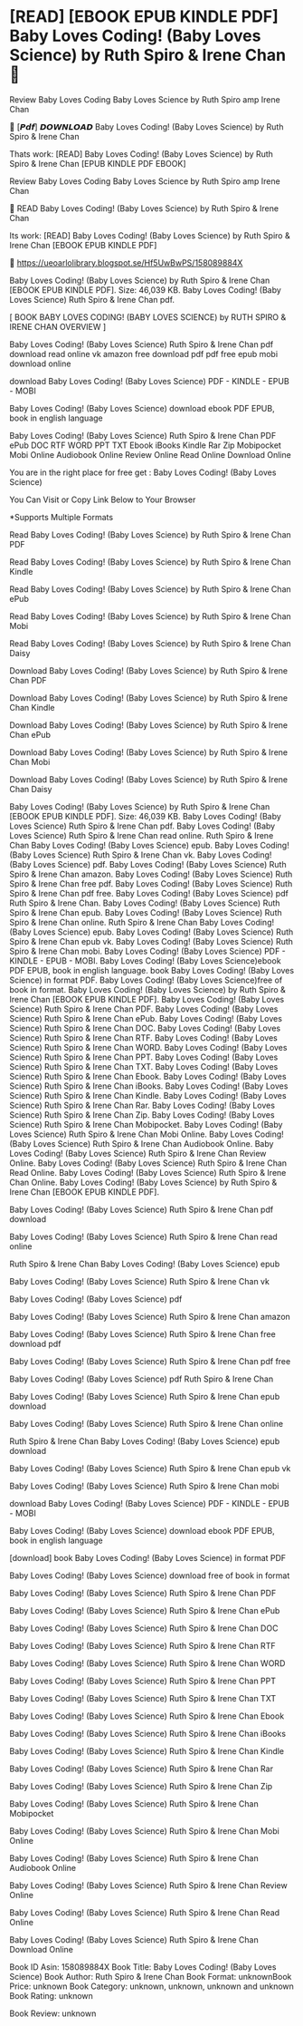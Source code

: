 # [READ] [EBOOK EPUB KINDLE PDF] Baby Loves Coding! (Baby Loves Science) by  Ruth Spiro &  Irene Chan 📌
Review Baby Loves Coding Baby Loves Science by Ruth Spiro amp Irene Chan

🧡 [𝙋𝙙𝙛] 𝘿𝙊𝙒𝙉𝙇𝙊𝘼𝘿 Baby Loves Coding! (Baby Loves Science) by Ruth Spiro & Irene Chan

Thats work: [READ] Baby Loves Coding! (Baby Loves Science) by Ruth Spiro & Irene Chan [EPUB KINDLE PDF EBOOK]


Review Baby Loves Coding Baby Loves Science by Ruth Spiro amp Irene Chan

📌 READ Baby Loves Coding! (Baby Loves Science) by Ruth Spiro & Irene Chan

Its work: [READ] Baby Loves Coding! (Baby Loves Science) by Ruth Spiro & Irene Chan [EBOOK EPUB KINDLE PDF]



🌟 https://ueoarlolibrary.blogspot.se/Hf5UwBwPS/158089884X



Baby Loves Coding! (Baby Loves Science) by Ruth Spiro & Irene Chan [EBOOK EPUB KINDLE PDF]. Size: 46,039 KB. Baby Loves Coding! (Baby Loves Science) Ruth Spiro & Irene Chan pdf.

[ BOOK BABY LOVES CODING! (BABY LOVES SCIENCE) by RUTH SPIRO & IRENE CHAN OVERVIEW ]

Baby Loves Coding! (Baby Loves Science) Ruth Spiro & Irene Chan pdf download read online vk amazon free download pdf pdf free epub mobi download online

download Baby Loves Coding! (Baby Loves Science) PDF - KINDLE - EPUB - MOBI

Baby Loves Coding! (Baby Loves Science) download ebook PDF EPUB, book in english language

Baby Loves Coding! (Baby Loves Science) Ruth Spiro & Irene Chan PDF ePub DOC RTF WORD PPT TXT Ebook iBooks Kindle Rar Zip Mobipocket Mobi Online Audiobook Online Review Online Read Online Download Online

You are in the right place for free get : Baby Loves Coding! (Baby Loves Science)

You Can Visit or Copy Link Below to Your Browser

*Supports Multiple Formats

Read Baby Loves Coding! (Baby Loves Science) by Ruth Spiro & Irene Chan PDF

Read Baby Loves Coding! (Baby Loves Science) by Ruth Spiro & Irene Chan Kindle

Read Baby Loves Coding! (Baby Loves Science) by Ruth Spiro & Irene Chan ePub

Read Baby Loves Coding! (Baby Loves Science) by Ruth Spiro & Irene Chan Mobi

Read Baby Loves Coding! (Baby Loves Science) by Ruth Spiro & Irene Chan Daisy

Download Baby Loves Coding! (Baby Loves Science) by Ruth Spiro & Irene Chan PDF

Download Baby Loves Coding! (Baby Loves Science) by Ruth Spiro & Irene Chan Kindle

Download Baby Loves Coding! (Baby Loves Science) by Ruth Spiro & Irene Chan ePub

Download Baby Loves Coding! (Baby Loves Science) by Ruth Spiro & Irene Chan Mobi

Download Baby Loves Coding! (Baby Loves Science) by Ruth Spiro & Irene Chan Daisy

Baby Loves Coding! (Baby Loves Science) by Ruth Spiro & Irene Chan [EBOOK EPUB KINDLE PDF]. Size: 46,039 KB. Baby Loves Coding! (Baby Loves Science) Ruth Spiro & Irene Chan pdf. Baby Loves Coding! (Baby Loves Science) Ruth Spiro & Irene Chan read online. Ruth Spiro & Irene Chan Baby Loves Coding! (Baby Loves Science) epub. Baby Loves Coding! (Baby Loves Science) Ruth Spiro & Irene Chan vk. Baby Loves Coding! (Baby Loves Science) pdf. Baby Loves Coding! (Baby Loves Science) Ruth Spiro & Irene Chan amazon. Baby Loves Coding! (Baby Loves Science) Ruth Spiro & Irene Chan free pdf. Baby Loves Coding! (Baby Loves Science) Ruth Spiro & Irene Chan pdf free. Baby Loves Coding! (Baby Loves Science) pdf Ruth Spiro & Irene Chan. Baby Loves Coding! (Baby Loves Science) Ruth Spiro & Irene Chan epub. Baby Loves Coding! (Baby Loves Science) Ruth Spiro & Irene Chan online. Ruth Spiro & Irene Chan Baby Loves Coding! (Baby Loves Science) epub. Baby Loves Coding! (Baby Loves Science) Ruth Spiro & Irene Chan epub vk. Baby Loves Coding! (Baby Loves Science) Ruth Spiro & Irene Chan mobi. Baby Loves Coding! (Baby Loves Science) PDF - KINDLE - EPUB - MOBI. Baby Loves Coding! (Baby Loves Science)ebook PDF EPUB, book in english language. book Baby Loves Coding! (Baby Loves Science) in format PDF. Baby Loves Coding! (Baby Loves Science)free of book in format. Baby Loves Coding! (Baby Loves Science) by Ruth Spiro & Irene Chan [EBOOK EPUB KINDLE PDF]. Baby Loves Coding! (Baby Loves Science) Ruth Spiro & Irene Chan PDF. Baby Loves Coding! (Baby Loves Science) Ruth Spiro & Irene Chan ePub. Baby Loves Coding! (Baby Loves Science) Ruth Spiro & Irene Chan DOC. Baby Loves Coding! (Baby Loves Science) Ruth Spiro & Irene Chan RTF. Baby Loves Coding! (Baby Loves Science) Ruth Spiro & Irene Chan WORD. Baby Loves Coding! (Baby Loves Science) Ruth Spiro & Irene Chan PPT. Baby Loves Coding! (Baby Loves Science) Ruth Spiro & Irene Chan TXT. Baby Loves Coding! (Baby Loves Science) Ruth Spiro & Irene Chan Ebook. Baby Loves Coding! (Baby Loves Science) Ruth Spiro & Irene Chan iBooks. Baby Loves Coding! (Baby Loves Science) Ruth Spiro & Irene Chan Kindle. Baby Loves Coding! (Baby Loves Science) Ruth Spiro & Irene Chan Rar. Baby Loves Coding! (Baby Loves Science) Ruth Spiro & Irene Chan Zip. Baby Loves Coding! (Baby Loves Science) Ruth Spiro & Irene Chan Mobipocket. Baby Loves Coding! (Baby Loves Science) Ruth Spiro & Irene Chan Mobi Online. Baby Loves Coding! (Baby Loves Science) Ruth Spiro & Irene Chan Audiobook Online. Baby Loves Coding! (Baby Loves Science) Ruth Spiro & Irene Chan Review Online. Baby Loves Coding! (Baby Loves Science) Ruth Spiro & Irene Chan Read Online. Baby Loves Coding! (Baby Loves Science) Ruth Spiro & Irene Chan Online. Baby Loves Coding! (Baby Loves Science) by Ruth Spiro & Irene Chan [EBOOK EPUB KINDLE PDF].

Baby Loves Coding! (Baby Loves Science) Ruth Spiro & Irene Chan pdf download

Baby Loves Coding! (Baby Loves Science) Ruth Spiro & Irene Chan read online

Ruth Spiro & Irene Chan Baby Loves Coding! (Baby Loves Science) epub

Baby Loves Coding! (Baby Loves Science) Ruth Spiro & Irene Chan vk

Baby Loves Coding! (Baby Loves Science) pdf

Baby Loves Coding! (Baby Loves Science) Ruth Spiro & Irene Chan amazon

Baby Loves Coding! (Baby Loves Science) Ruth Spiro & Irene Chan free download pdf

Baby Loves Coding! (Baby Loves Science) Ruth Spiro & Irene Chan pdf free

Baby Loves Coding! (Baby Loves Science) pdf Ruth Spiro & Irene Chan

Baby Loves Coding! (Baby Loves Science) Ruth Spiro & Irene Chan epub download

Baby Loves Coding! (Baby Loves Science) Ruth Spiro & Irene Chan online

Ruth Spiro & Irene Chan Baby Loves Coding! (Baby Loves Science) epub download

Baby Loves Coding! (Baby Loves Science) Ruth Spiro & Irene Chan epub vk

Baby Loves Coding! (Baby Loves Science) Ruth Spiro & Irene Chan mobi

download Baby Loves Coding! (Baby Loves Science) PDF - KINDLE - EPUB - MOBI

Baby Loves Coding! (Baby Loves Science) download ebook PDF EPUB, book in english language

[download] book Baby Loves Coding! (Baby Loves Science) in format PDF

Baby Loves Coding! (Baby Loves Science) download free of book in format

Baby Loves Coding! (Baby Loves Science) Ruth Spiro & Irene Chan PDF

Baby Loves Coding! (Baby Loves Science) Ruth Spiro & Irene Chan ePub

Baby Loves Coding! (Baby Loves Science) Ruth Spiro & Irene Chan DOC

Baby Loves Coding! (Baby Loves Science) Ruth Spiro & Irene Chan RTF

Baby Loves Coding! (Baby Loves Science) Ruth Spiro & Irene Chan WORD

Baby Loves Coding! (Baby Loves Science) Ruth Spiro & Irene Chan PPT

Baby Loves Coding! (Baby Loves Science) Ruth Spiro & Irene Chan TXT

Baby Loves Coding! (Baby Loves Science) Ruth Spiro & Irene Chan Ebook

Baby Loves Coding! (Baby Loves Science) Ruth Spiro & Irene Chan iBooks

Baby Loves Coding! (Baby Loves Science) Ruth Spiro & Irene Chan Kindle

Baby Loves Coding! (Baby Loves Science) Ruth Spiro & Irene Chan Rar

Baby Loves Coding! (Baby Loves Science) Ruth Spiro & Irene Chan Zip

Baby Loves Coding! (Baby Loves Science) Ruth Spiro & Irene Chan Mobipocket

Baby Loves Coding! (Baby Loves Science) Ruth Spiro & Irene Chan Mobi Online

Baby Loves Coding! (Baby Loves Science) Ruth Spiro & Irene Chan Audiobook Online

Baby Loves Coding! (Baby Loves Science) Ruth Spiro & Irene Chan Review Online

Baby Loves Coding! (Baby Loves Science) Ruth Spiro & Irene Chan Read Online

Baby Loves Coding! (Baby Loves Science) Ruth Spiro & Irene Chan Download Online

Book ID Asin: 158089884X
Book Title: Baby Loves Coding! (Baby Loves Science)
Book Author: Ruth Spiro & Irene Chan
Book Format: unknownBook Price: unknown
Book Category: unknown, unknown, unknown and unknown
Book Rating: unknown

Book Review: unknown
